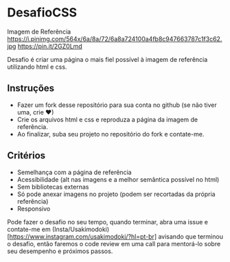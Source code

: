 # DesafioCSS

Imagem de Referência
https://i.pinimg.com/564x/6a/8a/72/6a8a724100a4fb8c947663787c1f3c62.jpg
https://pin.it/2GZ0Lmd

Desafio é criar uma página o mais fiel possível à imagem de referência utilizando html e css.

## Instruções
- Fazer um fork desse repositório para sua conta no github (se não tiver uma, crie  ❤)
- Crie os arquivos html e css e reproduza a página da imagem de referência.
- Ao finalizar, suba seu projeto no repositório do fork e contate-me.

## Critérios
- Semelhança com a página de referência
- Acessibilidade (alt nas imagens e a melhor semântica possível no html)
- Sem bibliotecas externas
- Só pode anexar imagens no projeto (podem ser recortadas da própria referência)
- Responsivo

Pode fazer o desafio no seu tempo, quando terminar, abra uma issue e contate-me em (Insta/Usakimodoki)[https://www.instagram.com/usakimodoki/?hl=pt-br] avisando que terminou o desafio, então faremos o code review em uma call para mentorá-lo sobre seu desempenho e próximos passos.
